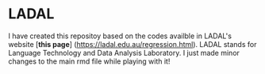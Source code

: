 # LADAL
I have created this repositoy based on the codes availble in LADAL's website [**this page**] (https://ladal.edu.au/regression.html). LADAL stands for Language Technology and Data Analysis Laboratory.
I just made minor changes to the main rmd file while playing with it! 
